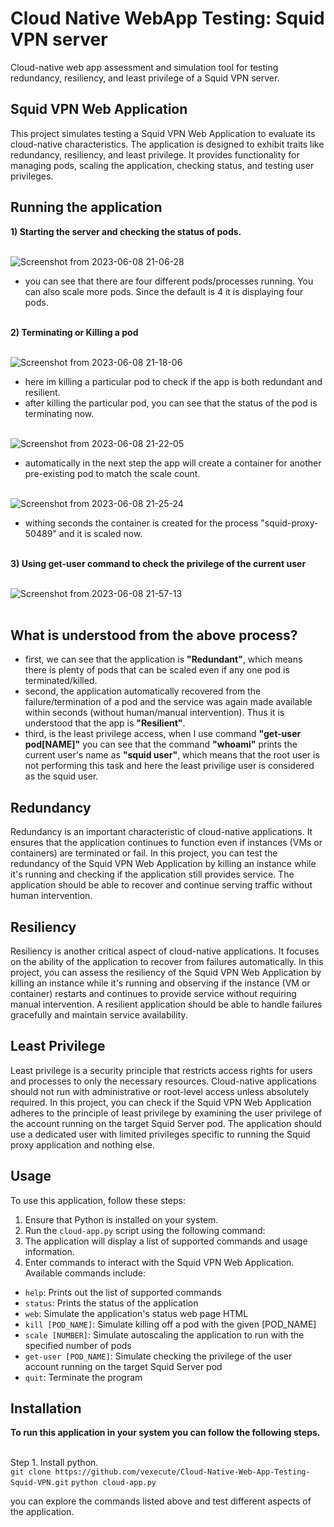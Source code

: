 # Cloud Native WebApp Testing: Squid VPN server
Cloud-native web app assessment and simulation tool for testing redundancy, resiliency, and least privilege of a Squid VPN server.


## Squid VPN Web Application

This project simulates testing a Squid VPN Web Application to evaluate its cloud-native characteristics. The application is designed to exhibit traits like redundancy, resiliency, and least privilege. It provides functionality for managing pods, scaling the application, checking status, and testing user privileges.

## Running the application

**1) Starting the server and checking the status of pods.**<br><br>

![Screenshot from 2023-06-08 21-06-28](https://github.com/vexecute/Cloud-Native-Web-App-Testing-Squid-VPN/assets/92919686/291f69a5-aa34-4db2-b0f6-c374214b6ae8) <br>

- you can see that there are four different pods/processes running. You can also scale more pods. Since the default is 4 it is displaying four pods. <br><br>

**2) Terminating or Killing a pod**<br><br>

![Screenshot from 2023-06-08 21-18-06](https://github.com/vexecute/Cloud-Native-Web-App-Testing-Squid-VPN/assets/92919686/99bb0f8c-13a6-43f8-b5aa-3a2922a3bec8) <br>

- here im killing a particular pod to check if the app is both redundant and resilient. <br>
- after killing the particular pod, you can see that the status of the pod is terminating now. <br><br>

![Screenshot from 2023-06-08 21-22-05](https://github.com/vexecute/Cloud-Native-Web-App-Testing-Squid-VPN/assets/92919686/c334e1cf-0c6b-4fb4-b1f6-337ea01e0042) <br>
 
- automatically in the next step the app will create a container for another pre-existing pod to match the scale count. <br><br>

![Screenshot from 2023-06-08 21-25-24](https://github.com/vexecute/Cloud-Native-Web-App-Testing-Squid-VPN/assets/92919686/dfc65dcc-acf0-45d0-8d42-5beba42de6d2) <br>

- withing seconds the container is created for the process "squid-proxy-50489" and it is scaled now.<br><br>

**3) Using get-user command to check the privilege of the current user**<br><br>

![Screenshot from 2023-06-08 21-57-13](https://github.com/vexecute/Cloud-Native-Web-App-Testing-Squid-VPN/assets/92919686/946ba358-6120-49b8-b379-4e4897a9ab60) <br><br>


## What is understood from the above process?

- first, we can see that the application is **"Redundant"**, which means there is plenty of pods that can be scaled even if any one pod is terminated/killed.<br>
- second, the application automatically recovered from the failure/termination of a pod and the service was again made available within seconds (without human/manual intervention). Thus it is understood that the app is **"Resilient"**.<br>
- third, is the least privilege access, when I use command **"get-user pod[NAME]"** you can see that the command **"whoami"** prints the current user's name as **"squid user"**, which means that the root user is not performing this task and here the least privilige user is considered as the squid user.
 
## Redundancy

Redundancy is an important characteristic of cloud-native applications. It ensures that the application continues to function even if instances (VMs or containers) are terminated or fail. In this project, you can test the redundancy of the Squid VPN Web Application by killing an instance while it's running and checking if the application still provides service. The application should be able to recover and continue serving traffic without human intervention.

## Resiliency

Resiliency is another critical aspect of cloud-native applications. It focuses on the ability of the application to recover from failures automatically. In this project, you can assess the resiliency of the Squid VPN Web Application by killing an instance while it's running and observing if the instance (VM or container) restarts and continues to provide service without requiring manual intervention. A resilient application should be able to handle failures gracefully and maintain service availability.

## Least Privilege

Least privilege is a security principle that restricts access rights for users and processes to only the necessary resources. Cloud-native applications should not run with administrative or root-level access unless absolutely required. In this project, you can check if the Squid VPN Web Application adheres to the principle of least privilege by examining the user privilege of the account running on the target Squid Server pod. The application should use a dedicated user with limited privileges specific to running the Squid proxy application and nothing else.

## Usage

To use this application, follow these steps:

1. Ensure that Python is installed on your system.
2. Run the `cloud-app.py` script using the following command:
3. The application will display a list of supported commands and usage information.
4. Enter commands to interact with the Squid VPN Web Application. Available commands include:
- `help`: Prints out the list of supported commands
- `status`: Prints the status of the application
- `web`: Simulate the application's status web page HTML
- `kill [POD_NAME]`: Simulate killing off a pod with the given [POD_NAME]
- `scale [NUMBER]`: Simulate autoscaling the application to run with the specified number of pods
- `get-user [POD_NAME]`: Simulate checking the privilege of the user account running on the target Squid Server pod
- `quit`: Terminate the program

## Installation

**To run this application in your system you can follow the following steps.**<br><br>

Step 1. Install python.<br>
`git clone https://github.com/vexecute/Cloud-Native-Web-App-Testing-Squid-VPN.git`
`python cloud-app.py` <br>


you can explore the commands listed above and test different aspects of the application.




